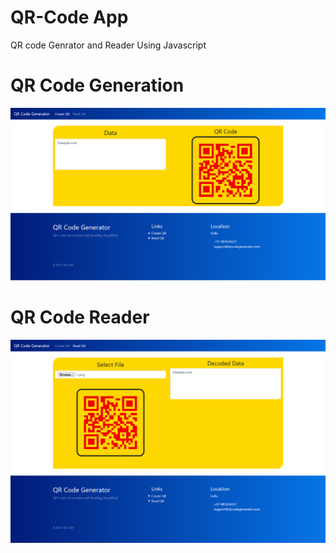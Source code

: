 # QR-Code App
QR code Genrator and Reader Using Javascript

# QR Code Generation

![QR Code Generation](./img/1.png)

# QR Code Reader 

![QR Code Generation](./img/2.png)
